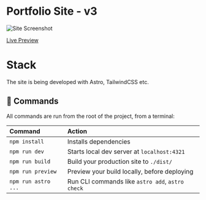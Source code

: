 # Portfolio Site - v3

![Site Screenshot](https://github.com/tam11a/v3.tam11a.dev/blob/master/public/og.jpg)

[Live Preview](https://v3.tam11a.dev/)

# Stack

The site is being developed with Astro, TailwindCSS etc.

## 🧞 Commands

All commands are run from the root of the project, from a terminal:

| Command                   | Action                                           |
| :------------------------ | :----------------------------------------------- |
| `npm install`             | Installs dependencies                            |
| `npm run dev`             | Starts local dev server at `localhost:4321`      |
| `npm run build`           | Build your production site to `./dist/`          |
| `npm run preview`         | Preview your build locally, before deploying     |
| `npm run astro ...`       | Run CLI commands like `astro add`, `astro check` |
